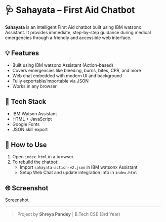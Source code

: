 # 🩺 Sahayata – First Aid Chatbot

**Sahayata** is an intelligent First Aid chatbot built using IBM watsonx Assistant. It provides immediate, step-by-step guidance during medical emergencies through a friendly and accessible web interface.

## 💡 Features

- Built using IBM watsonx Assistant (Action-based)
- Covers emergencies like bleeding, burns, bites, CPR, and more
- Web chat embedded with modern UI and background
- Fully exportable/importable via JSON
- Works in any browser

## 🧠 Tech Stack

- IBM Watson Assistant
- HTML + JavaScript
- Google Fonts
- JSON skill export

## 🔧 How to Use

1. Open `index.html` in a browser.
2. To rebuild the chatbot:
   - Import `sahayata-action-v2.json` in IBM watsonx Assistant
   - Setup Web Chat and update integration info in `index.html`

## 🌐 Screenshot

[Screenshot](./sahayata_web_front.png)

---

> Project by **Shreya Pandey** | B.Tech CSE (3rd Year) 
